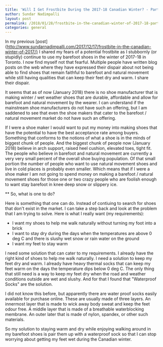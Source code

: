 ```yaml
---
title: 'Will I Get Frostbite During the 2017-18 Canadian Winter? - Part Deux'
author: Sundar Nadimpalli
layout: post
permalink: /2018/01/28/frostbite-in-the-canadian-winter-of-2017-18-part-2/
categories: general
---
```


In my previous [post]{http://www.sundarnadimpalli.com/2017/12/17/frostbite-in-the-canadian-winter-of-2017/} I shared my fears of a potential frostbite as I stubbornly (or stupidly) continue to use my barefoot shoes in the winter of 2017-18 in Toronto. I now find myself not that fearful. Multiple people have written blog posts on the web where they have expressed their dispair about not being able to find shoes that remain faithful to barefoot and natural movement while still having qualities that can keep their feet dry and warm. I share their dispair. 

It seems that as of now (January 2018) there is no shoe manufacturer that is making winter / wet weather shoes that are durable, affordable and allow for barefoot and natural movement by the wearer. I can understand if the mainstream shoe manufacturers do not have such an offering, but I am saddened to see that even the shoe makers that cater to the barefoot / natural movement market do not have such an offering. 

If I were a shoe maker I would want to put my money into making shoes that have the potential to have the best acceptance rate among buyers. Something that conforms to the notions of what a shoe is in the minds of biggest chunk of people. And the biggest chunk of people now (January 2018) believe in arch support, raised heel cushion, elevated toes, tight fit. The people who believe in barefoot and natural movement are currently a very very small percent of the overall shoe buying population. Of that small portion the number of people who want to use natural movement shoes and live in cold places is probably even smaller. Which means that if I were a shoe maker I am not going to spend money on making a barefoot / natural movement shoes for those one or two crazy people who are foolish enough to want stay barefoot in knee deep snow or slippery ice. 

** So, what is one to do? 

Here is something that one can do. Instead of contiuing to search for shoes that don't exist in the market. I can take a step back and look at the problem that I am trying to solve. Here is what I really want (my requirements):

* I want my shoes to help me walk naturally without turning my foot into a brick
* I want to stay dry during the days when the temperatures are above 0 deg C and there is slushy wet snow or rain water on the ground
* I want my feet to stay warm

I need some solution that can cater to my requirements. I already have the right kind of shoes to help me walk naturally. I need a solution to keep my feet dry and warm. I already have heavy thermal socks that can keep my feet warm on the days the temperature dips below 0 deg C. The only thing that still need is a way to keep my feet dry when the road and weather conditions outside are wet and slushy. And for that I found that "Waterproof Socks" are the solution. 

I did not know this before, but apparently there are water proof socks easily available for purchase online. These are usually made of three layers. An innermost layer that is made to wick away body sweat and keep the feet odour free. A middle layer that is made of a breathable waterblocking membrane. An outer later that is made of nylon, spandex, or other such materials. 

So my solution to staying warm and dry while enjoying walking around in my barefoot shoes is pair them up with a waterproof sock so that I can stop worrying about getting my feet wet during the Canadian winter.   